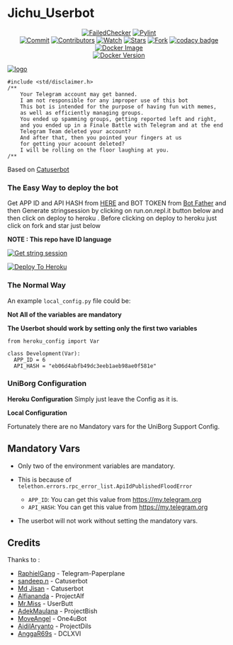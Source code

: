 # Jichu_Userbot

<p align="center">
<a href="https://github.com/Akarata/Project_Akarata/actions" > <img src="https://img.shields.io/github/workflow/status/Akarata/Project_Akarata/AkaChecker/master?label=Build&style=flat-square&logo=github-actions&logoColor=white&color=F10070" alt="FailedChecker" /></a>
    <a href="https://github.com/Akarata/Jichu_Userbot/actions?query=workflow%3APyLint"> <img src="https://img.shields.io/github/workflow/status/Akarata/Project_Akarata/PyLint/master?label=PyLint&style=flat-square&logo=github-actions&logoColor=white&color=F10070" alt="Pylint" /></a><br>
    <a href="https://github.com/Akarata/Jichu_Userbot/commits/master"><img src="https://img.shields.io/github/last-commit/Akarata/Project_Akarata/master?label=Last%20Commit&style=flat-square&logo=github&color=F10070" alt="Commit" /></a>
    <a href="https://github.com/Akarata/Jichu_Userbot/graphs/contributors"><img src="https://img.shields.io/github/contributors-anon/Akarata/Project_Akarata?label=Contributors&style=flat-square&logo=github&color=F10070" alt="Contributors" /></a>
    <a href="https://github.com/Akarata/Jichu_Userbot/watchers"><img src="https://img.shields.io/github/watchers/Akarata/Project_Akarata?label=Watch&style=flat-square&logo=github&color=F10070" alt="Watch" /></a>
    <a href="https://github.com/Akarata/Jichu_Userbot/stargazers"><img src="https://img.shields.io/github/stars/Akarata/Project_Akarata?label=Stars&style=flat-square&logo=github&color=F10070" alt="Stars" /></a>
    <a href="https://github.com/Akarata/Jichu_Userbot/network/members"><img src="https://img.shields.io/github/forks/Akarata/Project_Akarata?label=Fork&style=flat-square&logo=github&color=F10070" alt="Fork" /></a>
    <a href="https://www.codacy.com/gh/Akarata/Project_Akarata/dashboard?utm_source=github.com&amp;utm_medium=referral&amp;utm_content=Akarata/Project_Akarata&amp;utmcampaign=Badge_Grade"><img src="https://img.shields.io/codacy/grade/a3a19d2b551641039ec7edc3aa7b8c5d?style=flat-square&logo=codacy&color=F10070" alt="codacy badge"/></a>
    <a href="https://hub.docker.com/repository/docker/akarata/jichu"> <img src="https://img.shields.io/docker/image-size/akarata/jichu/latest?label=Docker%20Size&style=flat-square&logo=docker&logoColor=white&color=F10070" alt="Docker Image" /></a><br>
    <a href="https://hub.docker.com/repository/docker/akarata/jichu/tags"> <img src="https://img.shields.io/docker/v/akarata/jichu/latest?label=Docker%20Version&style=flat-square&logo=docker&logoColor=white&color=F10070" alt="Docker Version" /></a><br>
</p>

[![ logo](https://telegra.ph/file/3e712650d6b40736f6a71.jpg)](https://t.me/Akarata)


```
#include <std/disclaimer.h>
/**
    Your Telegram account may get banned.
    I am not responsible for any improper use of this bot
    This bot is intended for the purpose of having fun with memes,
    as well as efficiently managing groups.
    You ended up spamming groups, getting reported left and right,
    and you ended up in a Finale Battle with Telegram and at the end
    Telegram Team deleted your account?
    And after that, then you pointed your fingers at us
    for getting your acoount deleted?
    I will be rolling on the floor laughing at you.
/**
```
Based on [Catuserbot](https://github.com/sandy1709/catuserbot)

### The Easy Way to deploy the bot
Get APP ID and API HASH from [HERE](https://my.telegram.org) and BOT TOKEN from [Bot Father](https://t.me/botfather) and then Generate stringsession by clicking on run.on.repl.it button below and then click on deploy to heroku . Before clicking on deploy to heroku just click on fork and star just below

**NOTE : This repo have ID language**

[![Get string session](https://repl.it/badge/github/Akarata/Project_Akarata)](https://repl.it/@Akarata/generatestringsessions/)

[![Deploy To Heroku](https://www.herokucdn.com/deploy/button.svg)](https://heroku.com/deploy?template=https://github.com/Akarata/Project_Akarata)
<p align="center">
  
### The Normal Way

An example `local_config.py` file could be:

**Not All of the variables are mandatory**

__The Userbot should work by setting only the first two variables__

```python3
from heroku_config import Var

class Development(Var):
  APP_ID = 6
  API_HASH = "eb06d4abfb49dc3eeb1aeb98ae0f581e"
```

### UniBorg Configuration



**Heroku Configuration**
Simply just leave the Config as it is.

**Local Configuration**

Fortunately there are no Mandatory vars for the UniBorg Support Config.

## Mandatory Vars

- Only two of the environment variables are mandatory.
- This is because of `telethon.errors.rpc_error_list.ApiIdPublishedFloodError`

    - `APP_ID`:   You can get this value from https://my.telegram.org
    - `API_HASH`:   You can get this value from https://my.telegram.org
- The userbot will not work without setting the mandatory vars.

## Credits
Thanks to :
*   [RaphielGang](https://github.com/RaphielGang) - Telegram-Paperplane
*   [sandeep.n](https://github.com/sandy1709) - Catuserbot
*   [Md Jisan](https://github.com/Jisan09) - Catuserbot
*   [Alfiananda](https://github.com/alfianandaa) - ProjectAlf
*   [Mr.Miss](https://github.com/keselekpermen69) - UserButt
*   [AdekMaulana](https://github.com/adekmaulana) - ProjectBish
*   [MoveAngel](https://github.com/MoveAngel) - One4uBot
*   [AidilAryanto](https://github.com/aidilaryanto) - ProjectDils 
*   [AnggaR69s](https://github.com/GengKapak/DCLXVI) - DCLXVI


